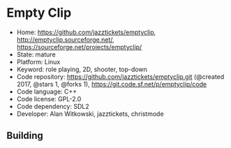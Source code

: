 # Empty Clip

- Home: https://github.com/jazztickets/emptyclip, http://emptyclip.sourceforge.net/, https://sourceforge.net/projects/emptyclip/
- State: mature
- Platform: Linux
- Keyword: role playing, 2D, shooter, top-down
- Code repository: https://github.com/jazztickets/emptyclip.git (@created 2017, @stars 1, @forks 1), https://git.code.sf.net/p/emptyclip/code
- Code language: C++
- Code license: GPL-2.0
- Code dependency: SDL2
- Developer: Alan Witkowski, jazztickets, christmode

## Building
